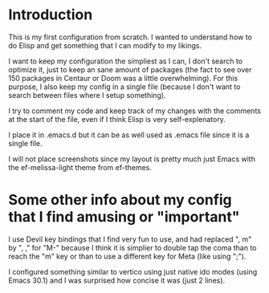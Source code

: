 # Introduction

This is my first configuration from scratch. I wanted to understand how to do Elisp and get something that I can modify to my likings.

I want to keep my configuration the simpliest as I can, I don't search to optimize it, just to keep an sane amount of packages (the fact to see over 150 packages in Centaur or Doom was a little overwhelming). For this purpose, I also keep my config in a single file (because I don't want to search between files where I setup something).

I try to comment my code and keep track of my changes with the comments at the start of the file, even if I think Elisp is very self-explenatory.

I place it in .emacs.d but it can be as well used as .emacs file since it is a single file.

I will not place screenshots since my layout is pretty much just Emacs with the ef-melissa-light theme from ef-themes.

# Some other info about my config that I find amusing or "important"

I use Devil key bindings that I find very fun to use, and had replaced ", m" by ", ," for "M-" because I think it is simplier to double tap the coma than to reach the "m" key or than to use a different key for Meta (like using ";").

I configured something similar to vertico using just native ido modes (using Emacs 30.1) and I was surprised how concise it was (just 2 lines).
